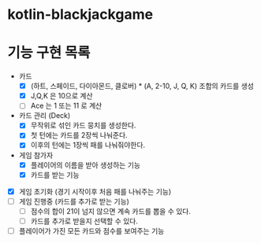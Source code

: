 # kotlin-blackjackgame

# 기능 구현 목록 
- 카드
  - [x] (하트, 스페이드, 다이아몬드, 클로버) * (A, 2-10, J, Q, K) 조합의 카드를 생성
  - [x] J,Q,K 은 10으로 계산
  - [ ] Ace 는 1 또는 11 로 계산
  
- 카드 관리 (Deck)
  - [x] 무작위로 섞인 카드 뭉치를 생성한다.
  - [x] 첫 턴에는 카드를 2장씩 나눠준다.
  - [x] 이후의 턴에는 1장씩 패를 나눠줘야한다.
- 게임 참가자
  - [x] 플레이어의 이름을 받아 생성하는 기능
  - [x] 카드를 받는 기능
- [x] 게임 초기화 (경기 시작이후 처음 패를 나눠주는 기능)
- [ ] 게임 진행중 (카드를 추가로 받는 기능)
  - [ ] 점수의 합이 21이 넘지 않으면 계속 카드를 뽑을 수 있다.
  - [ ] 카드를 추가로 받을지 선택할 수 있다. 
- [ ] 플레이어가 가진 모든 카드와 점수를 보여주는 기능 